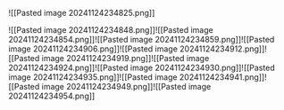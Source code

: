 ![[Pasted image 20241124234825.png]]

![[Pasted image 20241124234848.png]]![[Pasted image 20241124234854.png]]![[Pasted image 20241124234859.png]]![[Pasted image 20241124234906.png]]![[Pasted image 20241124234912.png]]![[Pasted image 20241124234919.png]]![[Pasted image 20241124234924.png]]![[Pasted image 20241124234930.png]]![[Pasted image 20241124234935.png]]![[Pasted image 20241124234941.png]]![[Pasted image 20241124234949.png]]![[Pasted image 20241124234954.png]]